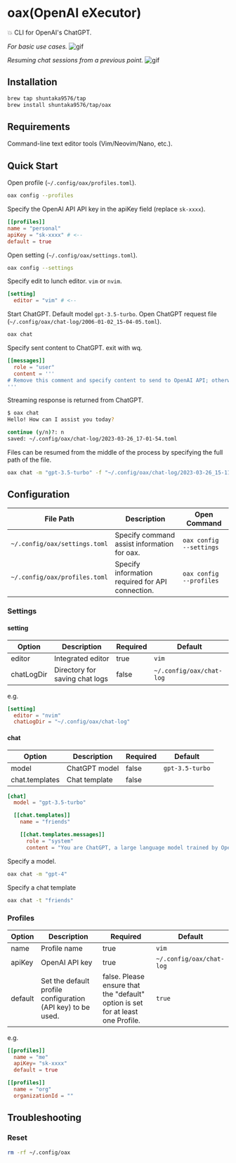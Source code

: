 # oax(OpenAI eXecutor)

💥 CLI for OpenAI's ChatGPT.

*For basic use cases.*
![gif](https://res.cloudinary.com/dkerzyk09/image/upload/v1679945948/tools/oax/oax-chat_0.0.3.gif)

*Resuming chat sessions from a previous point.*
![gif](https://res.cloudinary.com/dkerzyk09/image/upload/v1679946265/tools/oax/oax-chat-resume_0.0.3.gif)

## Installation

```bash
brew tap shuntaka9576/tap
brew install shuntaka9576/tap/oax
```

## Requirements

Command-line text editor tools (Vim/Neovim/Nano, etc.).

## Quick Start


Open profile (`~/.config/oax/profiles.toml`).
```bash
oax config --profiles
```

Specify the OpenAI API API key in the apiKey field (replace `sk-xxxx`).
```toml
[[profiles]]
name = "personal"
apiKey = "sk-xxxx" # <--
default = true
```

Open setting (`~/.config/oax/settings.toml`).
```bash
oax config --settings
```

Specify edit to lunch editor. `vim` or `nvim`.
```toml
[setting]
  editor = "vim" # <--
```

Start ChatGPT. Default model `gpt-3.5-turbo`. Open ChatGPT request file (`~/.config/oax/chat-log/2006-01-02_15-04-05.toml`).
```bash
oax chat
```

Specify sent content to ChatGPT. exit with wq.
```toml
[[messages]]
  role = "user"
  content = '''
# Remove this comment and specify content to send to OpenAI API; otherwise, nothing is sent.
'''
```

Streaming response is returned from ChatGPT.
```bash
$ oax chat
Hello! How can I assist you today?

continue (y/n)?: n
saved: ~/.config/oax/chat-log/2023-03-26_17-01-54.toml
```

Files can be resumed from the middle of the process by specifying the full path of the file.
```bash
oax chat -m "gpt-3.5-turbo" -f "~/.config/oax/chat-log/2023-03-26_15-11-04.toml"
```


## Configuration

|File Path|Description|Open Command
|---|---|---|
|`~/.config/oax/settings.toml`|Specify command assist information for oax.|`oax config --settings`
|`~/.config/oax/profiles.toml`|Specify information required for API connection.|`oax config --profiles`

### Settings

#### setting

|Option|Description|Required|Default|
|---|---|---|---|
|editor|Integrated editor|true|`vim`|
|chatLogDir|Directory for saving chat logs|false|`~/.config/oax/chat-log`|

e.g.
```toml
[setting]
  editor = "nvim"
  chatLogDir = "~/.config/oax/chat-log"
```

#### chat

|Option|Description|Required|Default|
|---|---|---|---|
|model|ChatGPT model|false|`gpt-3.5-turbo`|
|chat.templates|Chat template|false||

```toml
[chat]
  model = "gpt-3.5-turbo"

  [[chat.templates]]
    name = "friends"

    [[chat.templates.messages]]
      role = "system"
      content = "You are ChatGPT, a large language model trained by OpenAI. You are a friendly assistant that can provide help, advice, and engage in casual conversations."
```

Specify a model.
```bash
oax chat -m "gpt-4"
```

Specify a chat template
```bash
oax chat -t "friends"
```

### Profiles

|Option|Description|Required|Default|
|---|---|---|---|
|name|Profile name|true|`vim`|
|apiKey|OpenAI API key|true|`~/.config/oax/chat-log`|
|default|Set the default profile configuration (API key) to be used.|false. Please ensure that the "default" option is set for at least one Profile.|`true`|


e.g.
```toml
[[profiles]]
  name = "me"
  apiKey= "sk-xxxx"
  default = true

[[profiles]]
  name = "org"
  organizationId = ""
```


## Troubleshooting

### Reset

```bash
rm -rf ~/.config/oax
```
